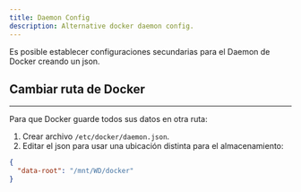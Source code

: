 ```yaml
---
title: Daemon Config
description: Alternative docker daemon config.
---
```


Es posible establecer configuraciones secundarias para el Daemon de Docker creando un json.

## Cambiar ruta de Docker
---
Para que Docker guarde todos sus datos en otra ruta:

1. Crear archivo `/etc/docker/daemon.json`.
2. Editar el json para usar una ubicación distinta para el almacenamiento:

```json
{
  "data-root": "/mnt/WD/docker"
}
```